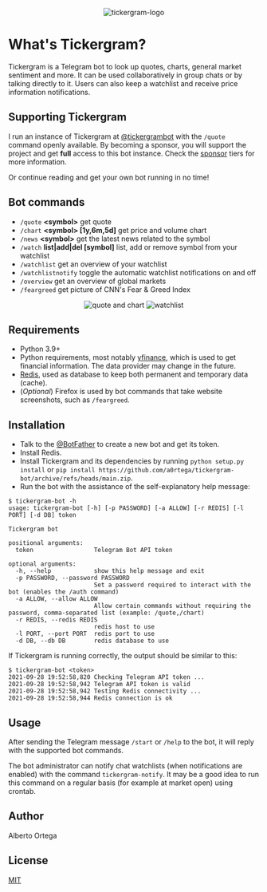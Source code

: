 
<p align="center">
  <img alt="tickergram-logo" src="media/tickergram_logo.png">
</p>

# What's Tickergram?

Tickergram is a Telegram bot to look up quotes, charts, general market sentiment and more. It can be used collaboratively in group chats or by talking directly to it. Users can also keep a watchlist and receive price information notifications.

## Supporting Tickergram

I run an instance of Tickergram at [@tickergrambot](https://t.me/tickergrambot) with the `/quote` command openly available. By becoming a sponsor, you will support the project and get **full** access to this bot instance. Check the [sponsor](https://github.com/sponsors/a0rtega) tiers for more information.

Or continue reading and get your own bot running in no time!

## Bot commands

- `/quote` **\<symbol\>** get quote
- `/chart` **\<symbol\> \[1y,6m,5d\]** get price and volume chart
- `/news` **\<symbol\>** get the latest news related to the symbol
- `/watch` **list\|add\|del \[symbol\]** list, add or remove symbol from your watchlist
- `/watchlist` get an overview of your watchlist
- `/watchlistnotify` toggle the automatic watchlist notifications on and off
- `/overview` get an overview of global markets
- `/feargreed` get picture of CNN's Fear & Greed Index

<p align="center">
  <img alt="quote and chart" src="media/quote_chart.jpg">
  <img alt="watchlist" src="media/watchlist.jpg">
</p>

## Requirements

- Python 3.9+
- Python requirements, most notably [yfinance](https://github.com/ranaroussi/yfinance), which is used to get financial information. The data provider may change in the future.
- [Redis](https://redis.io/), used as database to keep both permanent and temporary data (cache).
- (_Optional_) Firefox is used by bot commands that take website screenshots, such as `/feargreed`.

## Installation

- Talk to the [@BotFather](https://t.me/botfather) to create a new bot and get its token.
- Install Redis.
- Install Tickergram and its dependencies by running `python setup.py install` or `pip install https://github.com/a0rtega/tickergram-bot/archive/refs/heads/main.zip`.
- Run the bot with the assistance of the self-explanatory help message:

```
$ tickergram-bot -h
usage: tickergram-bot [-h] [-p PASSWORD] [-a ALLOW] [-r REDIS] [-l PORT] [-d DB] token

Tickergram bot

positional arguments:
  token                 Telegram Bot API token

optional arguments:
  -h, --help            show this help message and exit
  -p PASSWORD, --password PASSWORD
                        Set a password required to interact with the bot (enables the /auth command)
  -a ALLOW, --allow ALLOW
                        Allow certain commands without requiring the password, comma-separated list (example: /quote,/chart)
  -r REDIS, --redis REDIS
                        redis host to use
  -l PORT, --port PORT  redis port to use
  -d DB, --db DB        redis database to use
```

If Tickergram is running correctly, the output should be similar to this:

```
$ tickergram-bot <token>
2021-09-28 19:52:58,820 Checking Telegram API token ...
2021-09-28 19:52:58,942 Telegram API token is valid
2021-09-28 19:52:58,942 Testing Redis connectivity ...
2021-09-28 19:52:58,944 Redis connection is ok
```

## Usage

After sending the Telegram message `/start` or `/help` to the bot, it will reply with the supported bot commands.

The bot administrator can notify chat watchlists (when notifications are enabled) with the command `tickergram-notify`. It may be a good idea to run this command on a regular basis (for example at market open) using crontab.

## Author

Alberto Ortega

## License

[MIT](LICENSE)
